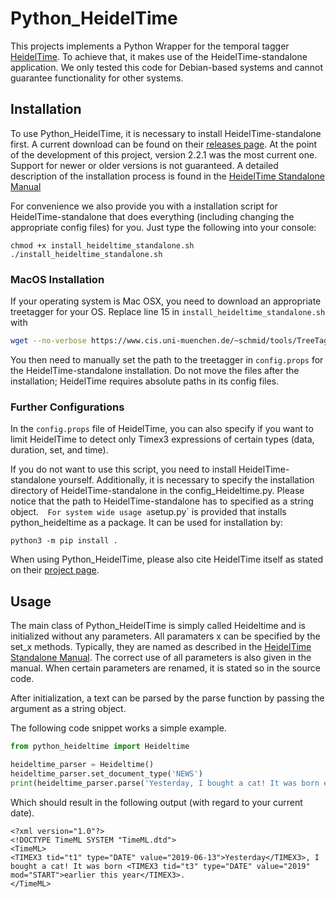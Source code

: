 # Python_HeidelTime
This projects implements a Python Wrapper for the temporal tagger [HeidelTime](https://github.com/HeidelTime/heideltime). To achieve that, it makes use of the HeidelTime-standalone application. We only tested this code for Debian-based systems and cannot guarantee functionality for other systems.


## Installation
To use Python_HeidelTime, it is necessary to install HeidelTime-standalone first. A current download can be found on their [releases page](https://github.com/HeidelTime/heideltime/releases). At the point of the development of this project, version 2.2.1 was the most current one. Support for newer or older versions is not guaranteed. A detailed description of the installation process is found in the [HeidelTime Standalone Manual](https://gate.ac.uk/gate/plugins/Tagger_GATE-Time/doc/HeidelTime-Standalone-Manual.pdf)

For convenience we also provide you with a installation script for HeidelTime-standalone that does everything (including changing the appropriate config files) for you. Just type the following into your console:
```
chmod +x install_heideltime_standalone.sh
./install_heideltime_standalone.sh
```


### MacOS Installation
If your operating system is Mac OSX, you need to download an appropriate treetagger for your OS. Replace line 15 in `install_heideltime_standalone.sh` with 
```bash
wget --no-verbose https://www.cis.uni-muenchen.de/~schmid/tools/TreeTagger/data/tree-tagger-MacOSX-3.2.2.tar.gz
```
You then need to manually set the path to the treetagger in `config.props` for the HeidelTime-standalone installation.
Do not move the files after the installation; HeidelTime requires absolute paths in its config files.


### Further Configurations
In the ```config.props``` file of HeidelTime, you can also specify if you want to limit HeidelTime to detect only Timex3 expressions of certain types (data, duration, set, and time).

If you do not want to use this script, you need to install HeidelTime-standalone yourself. Additionally, it is necessary to specify the installation directory of HeidelTime-standalone in the config_Heideltime.py. Please notice that the path to HeidelTime-standalone has to specified as a string object.`  
For system wide usage a `setup.py` is provided that installs python_heideltime as a package. It can be used for installation by:
```
python3 -m pip install .
```

When using Python_HeidelTime, please also cite HeidelTime itself as stated on their [project page](https://github.com/HeidelTime/heideltime).



## Usage
The main class of Python_HeidelTime is simply called Heideltime and is initialized without any parameters.
All paramaters x can be specified by the set_x methods. Typically, they are named as described in the [HeidelTime Standalone Manual](https://gate.ac.uk/gate/plugins/Tagger_GATE-Time/doc/HeidelTime-Standalone-Manual.pdf). The correct use of all parameters is also given in the manual. When certain parameters are renamed, it is stated so in the source code.

After initialization, a text can be parsed by the parse function by passing the argument as a string object.

The following code snippet works a simple example.

```python
from python_heideltime import Heideltime

heideltime_parser = Heideltime()
heideltime_parser.set_document_type('NEWS')
print(heideltime_parser.parse('Yesterday, I bought a cat! It was born earlier this year.'))
```

Which should result in the following output (with regard to your current date).

```
<?xml version="1.0"?>
<!DOCTYPE TimeML SYSTEM "TimeML.dtd">
<TimeML>
<TIMEX3 tid="t1" type="DATE" value="2019-06-13">Yesterday</TIMEX3>, I bought a cat! It was born <TIMEX3 tid="t3" type="DATE" value="2019" mod="START">earlier this year</TIMEX3>.
</TimeML>
```
